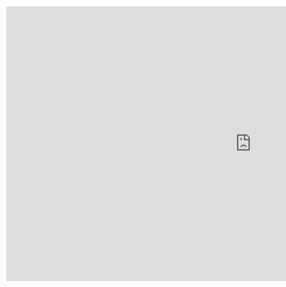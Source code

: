 <div class="video-wrapper">
  <iframe width="1280" height="720" src="https://www.youtube.com/embed/vZNyjuNLhIk" frameborder="0" allowfullscreen></iframe>
</div>

